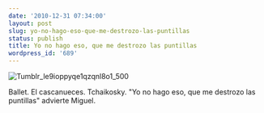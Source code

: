 ```yaml
---
date: '2010-12-31 07:34:00'
layout: post
slug: yo-no-hago-eso-que-me-destrozo-las-puntillas
status: publish
title: Yo no hago eso, que me destrozo las puntillas
wordpress_id: '689'
---
```



    


![Tumblr_le9ioppyqe1qzqnl8o1_500](http://jjdenis.files.wordpress.com/2010/12/tumblr_le9ioppyqe1qzqnl8o1_500-scaled500.jpg?w=224)








Ballet. El cascanueces. Tchaikosky. "Yo no hago eso, que me destrozo las puntillas" advierte Miguel.


  
